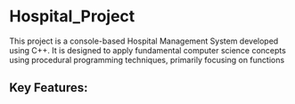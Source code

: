 # Hospital_Project
This project is a console-based Hospital Management System developed using C++.
It is designed to apply fundamental computer science concepts using procedural programming techniques, primarily focusing on functions

## Key Features:

